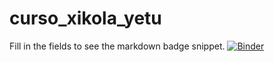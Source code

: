 # curso_xikola_yetu
Fill in the fields to see the markdown badge snippet.
[![Binder](https://mybinder.org/badge_logo.svg)](https://mybinder.org/v2/gh/mlussati/jupytext_papermill_post/master)
